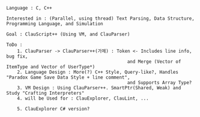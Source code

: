     Language : C, C++

    Interested in : (Parallel, using thread) Text Parsing, Data Structure, Programming Language, and Simulation

    Goal : ClauScript++ (Using VM, and ClauParser)

    ToDo :  
        1. ClauParser -> ClauParser++(가제) : Token <- Includes line info, bug fix,
                                                 and Merge (Vector of ItemType and Vector of UserType*)
        2. Language Design : More(?) C++ Style, Query-like?, Handles "Paradox Game Save Data Style + line comment",
                                                 and Supports Array Type?
        3. VM Design : Using ClauParser++. SmartPtr(Shared, Weak) and Study "Crafting Interpreters"
        4. will be Used for : ClauExplorer, ClauLint, ... 
        
        5. ClauExplorer C# version?
